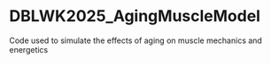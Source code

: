 # DBLWK2025_AgingMuscleModel
Code used to simulate the effects of aging on muscle mechanics and energetics
